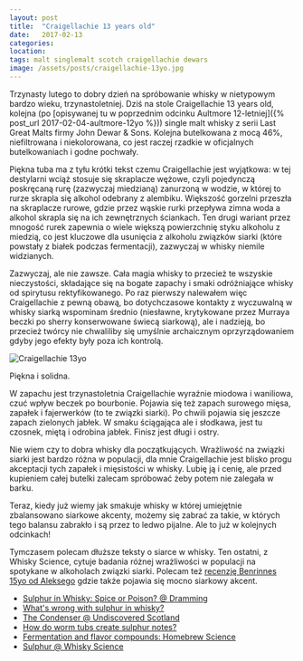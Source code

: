 ```yaml
---
layout: post
title:  "Craigellachie 13 years old"
date:   2017-02-13
categories: 
location: 
tags: malt singlemalt scotch craigellachie dewars
image: /assets/posts/craigellachie-13yo.jpg
---
```


Trzynasty lutego to dobry dzień na spróbowanie whisky w nietypowym bardzo wieku, trzynastoletniej. Dziś na stole Craigellachie 13 years old, kolejna (po [opisywanej tu w poprzednim odcinku Aultmore 12-letniej]({% post_url 2017-02-04-aultmore-12yo %})) single malt whisky z serii Last Great Malts firmy John Dewar & Sons. Kolejna butelkowana z mocą 46%, niefiltrowana i niekolorowana, co jest raczej rzadkie w oficjalnych butelkowaniach i godne pochwały.

Piękna tuba ma z tyłu krótki tekst czemu Craigellachie jest wyjątkowa: w tej destylarni wciąż stosuje się skraplacze wężowe, czyli pojedynczą poskręcaną rurę (zazwyczaj miedzianą) zanurzoną w wodzie, w której to rurze skrapla się alkohol odebrany z alembiku. Większość gorzelni przeszła na skraplacze rurowe, gdzie przez wąskie rurki przepływa zimna woda a alkohol skrapla się na ich zewnętrznych ściankach. Ten drugi wariant przez mnogość rurek zapewnia o wiele większą powierzchnię styku alkoholu z miedzią, co jest kluczowe dla usunięcia z alkoholu związków siarki (które powstały z białek podczas fermentacji), zazwyczaj w whisky niemile widzianych.

Zazwyczaj, ale nie zawsze. Cała magia whisky to przecież te wszyskie nieczystości, składające się na bogate zapachy i smaki odróżniające whisky od spirytusu rektyfikowanego. Po raz pierwszy nalewałem więc Craigellachie z pewną obawą, bo dotychczasowe kontakty z wyczuwalną w whisky siarką wspominam średnio (niesławne, krytykowane przez Murraya beczki po sherry konserwowane świecą siarkową), ale i nadzieją, bo przecież twórcy nie chwaliliby się umyślnie archaicznym oprzyrządowaniem gdyby jego efekty były poza ich kontrolą.

<div class="post-image">
    <img src="{{ page.image }}" alt="Craigellachie 13yo" />
    <p class="post-image-caption">Piękna i solidna.</p>
</div>

W zapachu jest trzynastoletnia Craigellachie wyraźnie miodowa i waniliowa, czuć wpływ beczek po bourbonie. Pojawia się też zapach surowego mięsa, zapałek i fajerwerków (to te związki siarki). Po chwili pojawia się jeszcze zapach zielonych jabłek.
W smaku ściągająca ale i słodkawa, jest tu czosnek, miętą i odrobina jabłek. Finisz jest długi i ostry.

Nie wiem czy to dobra whisky dla początkujących. Wrażliwość na związki siarki jest bardzo różna w populacji, dla mnie Craigellachie jest blisko progu akceptacji tych zapałek i mięsistości w whisky. Lubię ją i cenię, ale przed kupieniem całej butelki zalecam spróbować żeby potem nie zalegała w barku.

Teraz, kiedy już wiemy jak smakuje whisky w której umiejętnie zbalansowano siarkowe akcenty, możemy się zabrać za takie, w których tego balansu zabrakło i są przez to ledwo pijalne. Ale to już w kolejnych odcinkach!

Tymczasem polecam dłuższe teksty o siarce w whisky. Ten ostatni, z Whisky Science, cytuje badania różnej wrażliwości w populacji na spotykane w alkoholach związki siarki. Polecam też [recenzję Benrinnes 15yo od Aleksego](https://www.facebook.com/photo.php?fbid=10208027620514702&set=pb.1424402062.-2207520000.1487017698.&type=3&theater) gdzie także pojawia się mocno siarkowy akcent.

* [Sulphur in Whisky: Spice or Poison? @ Dramming](http://www.dramming.com/2010/11/25/sulphur-in-whisky-spice-or-poison/)
* [What's wrong with sulphur in whisky?](https://scotchwhisky.com/magazine/the-way-i-see-it/6740/there-s-nothing-wrong-with-sulphur/)
* [The Condenser @ Undiscovered Scotland](http://www.undiscoveredscotland.co.uk/usfeatures/maltwhisky/condenser.html)
* [How do worm tubs create sulphur notes?](https://scotchwhisky.com/magazine/ask-the-professor/6549/how-do-worm-tubs-create-sulphur-notes/)
* [Fermentation and flavor compounds: Homebrew Science](https://byo.com/body/item/630-fermentation--flavor-compounds-homebrew-science)
* [Sulphur @ Whisky Science](http://whiskyscience.blogspot.com/2014/01/sulphur.html)
